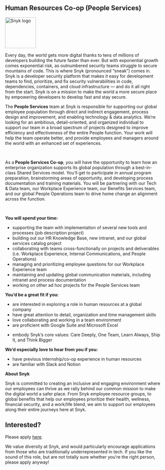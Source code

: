 Human Resources Co-op (People Services)
---

<img src="https://res.cloudinary.com/snyk/image/upload/v1537345894/press-kit/brand/logo-black.png" width="100" alt="Snyk logo" />

<div class="content-intro"><p><span style="font-weight: 400;">Every day, the world gets more digital thanks to tens of millions of developers building the future faster than ever. But with exponential growth comes exponential risk, as outnumbered security teams struggle to secure mountains of code. This is where Snyk (pronounced “sneak”) comes in. Snyk is a developer security platform that makes it easy for development teams to find, prioritize, and fix security vulnerabilities in code, dependencies, containers, and cloud infrastructure — and do it all right from the start. Snyk is on a mission to make the world a more secure place by empowering developers to develop fast and stay secure.</span></p></div><p><span style="font-weight: 400;">The </span><strong>People Services</strong><span style="font-weight: 400;"> team at Snyk is responsible for supporting our global employee population through direct and indirect engagement, process design and improvement, and enabling technology &amp; data analytics. We’re looking for an ambitious, detail-oriented, and organized individual to support our team in a broad spectrum of projects designed to improve efficiency and effectiveness of the entire People function. Your work will help the team operate better, and provide employees and managers around the world with an enhanced set of experiences.</span></p>
<p>&nbsp;</p>
<p><span style="font-weight: 400;">As a</span><strong> People Services Co-op</strong><span style="font-weight: 400;">, you will have the opportunity to learn how an enterprise organization supports its global population through a best-in-class Shared Services model. You’ll get to participate in annual program preparation, brainstorming areas of opportunity, and developing process documentation and training materials. You will be partnering with our Tech &amp; Data team, our Workplace Experience team, our Benefits Services team, and our global People Operations team to drive home change an alignment across the function.</span></p>
<p>&nbsp;</p>
<p><strong>You will spend your time:&nbsp;&nbsp;</strong></p>
<ul>
<li style="font-weight: 400;"><span style="font-weight: 400;">supporting the team with implementation of several new tools and processes (job description project)</span></li>
<li style="font-weight: 400;"><span style="font-weight: 400;">building out our HR Knowledge Base, new intranet, and our global services catalog project&nbsp;</span></li>
<li style="font-weight: 400;"><span style="font-weight: 400;">collaborating with teams cross-functionally on projects and deliverables (i.e. Workplace Experience, Internal Communications, and People Operations)</span></li>
<li style="font-weight: 400;"><span style="font-weight: 400;">managing and prioritizing employee questions for our Workplace Experience team&nbsp;</span></li>
<li style="font-weight: 400;"><span style="font-weight: 400;">maintaining and updating global communication materials, including intranet and process documentation</span></li>
<li style="font-weight: 400;"><span style="font-weight: 400;">working on other ad hoc projects for the People Services team</span></li>
</ul>
<p><strong>You’d be a great fit if you:</strong></p>
<ul>
<li style="font-weight: 400;"><span style="font-weight: 400;">are interested in exploring a role in human resources</span><em><span style="font-weight: 400;"> </span></em><span style="font-weight: 400;">at a global company</span></li>
<li style="font-weight: 400;"><span style="font-weight: 400;">have great attention to detail, organization and time management skills</span></li>
<li style="font-weight: 400;"><span style="font-weight: 400;">love collaborating and working in a team environment</span></li>
<li style="font-weight: 400;"><span style="font-weight: 400;">are proficient with Google Suite and Microsoft Excel</span></li>
</ul>
<ul>
<li style="font-weight: 400;"><span style="font-weight: 400;">embody Snyk’s core values: Care Deeply, One Team, Learn Always, Ship It, and Think Bigger</span></li>
</ul>
<p><strong>We’d especially love to hear from you if you:</strong></p>
<ul>
<li style="font-weight: 400;"><span style="font-weight: 400;">have previous internship/co-op experience in human resources</span></li>
<li style="font-weight: 400;"><span style="font-weight: 400;">are familiar with Slack and Notion</span></li>
</ul><div class="content-conclusion"><p><strong>About Snyk</strong></p>
<p><strong><span style="font-weight: 400;">Snyk is committed to creating an inclusive and engaging environment where our employees can thrive as we rally behind our common mission to make the digital world a safer place. From Snyk employee resource groups, to global benefits that help our employees prioritize their health, wellness, financial security, and a work/life blend, we aim to support our employees along their entire journeys here at Snyk. </span></strong></p></div>

Interested?
---

Please apply [here](https://boards.greenhouse.io/snyk/jobs/6354377002#app).

We value diversity at Snyk, and would particularly encourage applications from those who are traditionally underrepresented in tech.
If you like the sound of this role, but are not totally sure whether you’re the right person, please apply anyway!
